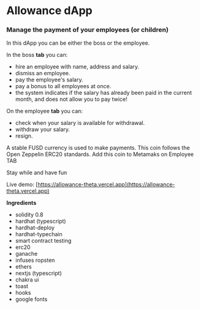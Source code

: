 # Allowance dApp

### Manage the payment of your employees (or children)

In this dApp you can be either the boss or the employee.

In the boss **tab** you can:
- hire an employee with name, address and salary.
- dismiss an employee.
- pay the employee's salary.
- pay a bonus to all employees at once.
- the system indicates if the salary has already been paid in the current month, and does not allow you to pay twice!

On the employee **tab** you can:
- check when your salary is available for withdrawal.
- withdraw your salary.
- resign.

A stable FUSD currency is used to make payments.
This coin follows the Open Zeppelin ERC20 standards.
Add this coin to Metamaks on Employee TAB

Stay while and have fun

Live demo: [https://allowance-theta.vercel.app](https://allowance-theta.vercel.app)

**Ingredients**

- solidity 0.8
- hardhat (typescript)
- hardhat-deploy
- hardhat-typechain
- smart contract testing
- erc20 
- ganache
- infuses ropsten
- ethers
- nextjs (typescript)
- chakra ui
- toast
- hooks
- google fonts
